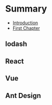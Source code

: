 # Summary

* [Introduction](README.md)
* [First Chapter](chapter1.md)

## lodash

## React

## Vue

## Ant Design

